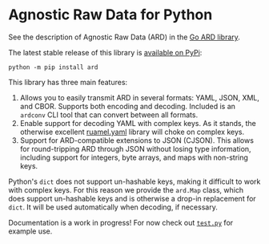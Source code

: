 Agnostic Raw Data for Python
============================

See the description of Agnostic Raw Data (ARD) in the
[Go ARD library](https://github.com/tliron/kutil/tree/main/ard).

The latest stable release of this library is
[available on PyPi](https://pypi.org/project/ard/):

    python -m pip install ard

This library has three main features:

1. Allows you to easily transmit ARD in several formats: YAML, JSON, XML, and
   CBOR. Supports both encoding and decoding. Included is an `ardconv` CLI
   tool that can convert between all formats.
2. Enable support for decoding YAML with complex keys. As it stands, the
   otherwise excellent [ruamel.yaml](https://pypi.org/project/ruamel.yaml/)
   library will choke on complex keys.
3. Support for ARD-compatible extensions to JSON (CJSON). This allows for
   round-tripping ARD through JSON without losing type information, including
   support for integers, byte arrays, and maps with non-string keys.

Python's `dict` does not support un-hashable keys, making it difficult to work
with complex keys. For this reason we provide the `ard.Map` class, which does
support un-hashable keys and is otherwise a drop-in replacement for `dict`. It
will be used automatically when decoding, if necessary.

Documentation is a work in progress! For now check out [`test.py`](test.py)
for example use.

